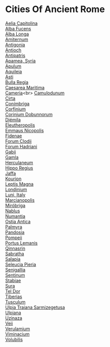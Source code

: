 # Cities Of Ancient Rome
[Aelia Capitolina](https://en.wikipedia.org/wiki/Aelia_Capitolina)<br>
[Alba Fucens](https://en.wikipedia.org/wiki/Alba_Fucens)<br>
[Alba Longa](https://en.wikipedia.org/wiki/Alba_Longa)<br>
[Amiternum](https://en.wikipedia.org/wiki/Amiternum)<br>
[Antigonia](https://en.wikipedia.org/wiki/Antigonia_(Syria))<br>
[Antioch](https://en.wikipedia.org/wiki/Antioch)<br>
[Antipatris](https://en.wikipedia.org/wiki/Antipatris)<br>
[Apamea, Syria](https://en.wikipedia.org/wiki/Apamea,_Syria)<br>
[Apulum](https://en.wikipedia.org/wiki/Apulum_(castra))<br>
[Aquileia](https://en.wikipedia.org/wiki/Aquileia)<br>
[Asti](https://en.wikipedia.org/wiki/Asti)<br>
[Bulla Regia](https://en.wikipedia.org/wiki/Bulla_Regia)<br>
[Caesarea Maritima](https://en.wikipedia.org/wiki/Caesarea_Maritima)<br>
[Cameria](https://en.wikipedia.org/wiki/Cameria_(ancient_Latin_town))<br>
[Camulodunum](https://en.wikipedia.org/wiki/Camulodunum)<br>
[Cirta](https://en.wikipedia.org/wiki/Cirta)<br>
[Conímbriga](https://en.wikipedia.org/wiki/Con%C3%ADmbriga)<br>
[Corfinium](https://en.wikipedia.org/wiki/Corfinium)<br>
[Corinium Dobunnorum](https://en.wikipedia.org/wiki/Corinium_Dobunnorum)<br>
[Djémila](https://en.wikipedia.org/wiki/Dj%C3%A9mila)<br>
[Eleutheropolis](https://en.wikipedia.org/wiki/Eleutheropolis)<br>
[Emmaus Nicopolis](https://en.wikipedia.org/wiki/Emmaus_Nicopolis)<br>
[Fidenae](https://en.wikipedia.org/wiki/Fidenae)<br>
[Forum Clodii](https://en.wikipedia.org/wiki/Forum_Clodii)<br>
[Forum Hadriani](https://en.wikipedia.org/wiki/Forum_Hadriani)<br>
[Gabii](https://en.wikipedia.org/wiki/Gabii)<br>
[Gamla](https://en.wikipedia.org/wiki/Gamla)<br>
[Herculaneum](https://en.wikipedia.org/wiki/Herculaneum)<br>
[Hippo Regius](https://en.wikipedia.org/wiki/Hippo_Regius)<br>
[Jaffa](https://en.wikipedia.org/wiki/Jaffa)<br>
[Kourion](https://en.wikipedia.org/wiki/Kourion)<br>
[Leptis Magna](https://en.wikipedia.org/wiki/Leptis_Magna)<br>
[Londinium](https://en.wikipedia.org/wiki/Londinium)<br>
[Luni, Italy](https://en.wikipedia.org/wiki/Luni,_Italy)<br>
[Marcianopolis](https://en.wikipedia.org/wiki/Marcianopolis)<br>
[Miróbriga](https://en.wikipedia.org/wiki/Mir%C3%B3briga)<br>
[Nablus](https://en.wikipedia.org/wiki/Nablus)<br>
[Numantia](https://en.wikipedia.org/wiki/Numantia)<br>
[Ostia Antica](https://en.wikipedia.org/wiki/Ostia_Antica)<br>
[Palmyra](https://en.wikipedia.org/wiki/Palmyra)<br>
[Pandosia](https://en.wikipedia.org/wiki/Pandosia_(Bruttium))<br>
[Pompeii](https://en.wikipedia.org/wiki/Pompeii)<br>
[Portus Lemanis](https://en.wikipedia.org/wiki/Portus_Lemanis)<br>
[Qinnasrin](https://en.wikipedia.org/wiki/Qinnasrin)<br>
[Sabratha](https://en.wikipedia.org/wiki/Sabratha)<br>
[Salapia](https://en.wikipedia.org/wiki/Salapia)<br>
[Seleucia Pieria](https://en.wikipedia.org/wiki/Seleucia_Pieria)<br>
[Senigallia](https://en.wikipedia.org/wiki/Senigallia)<br>
[Sentinum](https://en.wikipedia.org/wiki/Sentinum)<br>
[Stabiae](https://en.wikipedia.org/wiki/Stabiae)<br>
[Sura](https://en.wikipedia.org/wiki/Sura_(city))<br>
[Tel Dor](https://en.wikipedia.org/wiki/Tel_Dor)<br>
[Tiberias](https://en.wikipedia.org/wiki/Tiberias)<br>
[Tusculum](https://en.wikipedia.org/wiki/Tusculum)<br>
[Ulpia Traiana Sarmizegetusa](https://en.wikipedia.org/wiki/Ulpia_Traiana_Sarmizegetusa)<br>
[Ulpiana](https://en.wikipedia.org/wiki/Ulpiana)<br>
[Uzinaza](https://en.wikipedia.org/wiki/Uzinaza)<br>
[Veii](https://en.wikipedia.org/wiki/Veii)<br>
[Verulamium](https://en.wikipedia.org/wiki/Verulamium)<br>
[Viminacium](https://en.wikipedia.org/wiki/Viminacium)<br>
[Volubilis](https://en.wikipedia.org/wiki/Volubilis)<br>
